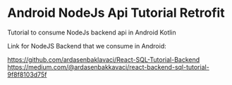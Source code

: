 # Android NodeJs Api Tutorial Retrofit
 Tutorial to consume NodeJs backend api in Android Kotlin

Link for NodeJS Backend that we consume in Android:

https://github.com/ardasenbaklavaci/React-SQL-Tutorial-Backend
https://medium.com/@ardasenbakkavaci/react-backend-sql-tutorial-9f8f8103d75f